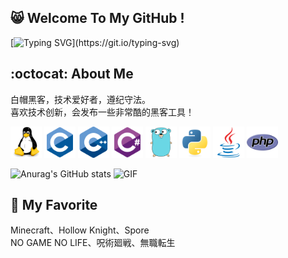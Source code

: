 ## 😸 Welcome To My GitHub !
[![Typing SVG](https://readme-typing-svg.demolab.com?font=&pause=1000&color=00FF00&background=000000&vCenter=true&random=false&width=435&lines=%E2%AC%9B%3E+No+System+Is+Safe.)](https://git.io/typing-svg)
## :octocat: About Me
白帽黑客，技术爱好者，遵纪守法。  
喜欢技术创新，会发布一些非常酷的黑客工具！  

<p>
<img src="https://github.com/devicons/devicon/blob/master/icons/linux/linux-original.svg" title="linux" alt="linux" width="50" height="50"/>
<img src="https://github.com/devicons/devicon/blob/master/icons/c/c-original.svg" title="c" alt="c" width="50" height="50"/>
<img src="https://github.com/devicons/devicon/blob/master/icons/cplusplus/cplusplus-original.svg" title="cplusplus" alt="cplusplus" width="50" height="50"/>
<img src="https://github.com/devicons/devicon/blob/master/icons/csharp/csharp-original.svg" title="csharp" alt="csharp" width="50" height="50"/>
<img src="https://github.com/devicons/devicon/blob/master/icons/go/go-original.svg" title="go" alt="go" width="50" height="50"/>
<img src="https://github.com/devicons/devicon/blob/master/icons/python/python-original.svg" title="python" alt="python" width="50" height="50"/>
<img src="https://github.com/devicons/devicon/blob/master/icons/java/java-original.svg" title="java" alt="java" width="50" height="50"/>
<img src="https://github.com/devicons/devicon/blob/master/icons/php/php-original.svg" title="php" alt="php" width="50" height="50"/>
</p>

![Anurag's GitHub stats](https://github-readme-stats.vercel.app/api?username=HackerCalico&show_icons=true&theme=transparent)
<img src="[https://media.tenor.com/dHk-LfzHrtwAAAAi/linux-computer.gif](https://raw.githubusercontent.com/HackerCalico/Blog-Resource/main/1.gif)" width=280 alt="GIF"/>
## 💛 My Favorite
Minecraft、Hollow Knight、Spore  
NO GAME NO LIFE、呪術廻戦、無職転生
